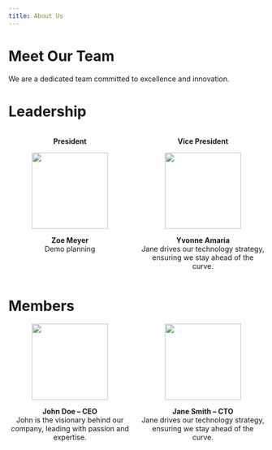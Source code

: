 ```yaml
---
title: About Us
---
```


# Meet Our Team

We are a dedicated team committed to excellence and innovation.

# Leadership 

<div style="display: flex; flex-wrap: wrap; gap: 20px; justify-content: center;">
    <div style="text-align: center; flex: 1; min-width: 200px;">
        <p><strong>President</strong></p>
        <img src="../assets/people/zoe_meyer.jpg" width="150px" style="pointer-events: none;">
        <p><strong>Zoe Meyer</strong><br>Demo planning</p>
    </div>
    <div style="text-align: center; flex: 1; min-width: 200px;">
        <p><strong>Vice President</strong></p>
        <img src="../assets/people/yvonne_amaria.jpg" width="150px" style="pointer-events: none;">
        <p><strong>Yvonne Amaria</strong><br>Jane drives our technology strategy, ensuring we stay ahead of the curve.</p>
    </div>
</div>

# Members

<div style="display: flex; flex-wrap: wrap; gap: 20px; justify-content: center;">
    <div style="text-align: center; flex: 1; min-width: 200px;">
        <img src="../assets/people/Maggie_Bath.JPG" width="150px" style="pointer-events: none;">
        <p><strong>John Doe – CEO</strong><br>John is the visionary behind our company, leading with passion and expertise.</p>
    </div>
    <div style="text-align: center; flex: 1; min-width: 200px;">
        <img src="../assets/people/snorlax_big.jpg" width="150px" style="pointer-events: none;">
        <p><strong>Jane Smith – CTO</strong><br>Jane drives our technology strategy, ensuring we stay ahead of the curve.</p>
    </div>
</div>

